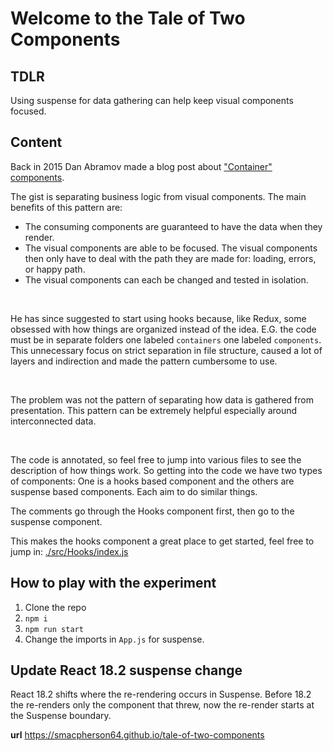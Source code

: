 # Welcome to the Tale of Two Components

## TDLR

Using suspense for data gathering can help keep visual components focused.

## Content

Back in 2015 Dan Abramov made a blog post about
["Container" components](https://medium.com/@dan_abramov/smart-and-dumb-components-7ca2f9a7c7d0).

The gist is separating business logic from visual components. The main benefits of this
pattern are:

- The consuming components are guaranteed to have the data when they render.
- The visual components are able to be focused. The visual components then only have to deal with the path they are made for: loading, errors, or happy path.
- The visual components can each be changed and tested in isolation.

&nbsp;

He has since suggested to start using hooks because, like Redux,
some obsessed with how things are organized instead of the idea.
E.G. the code must be in separate folders one labeled `containers` one labeled `components`.
This unnecessary focus on strict separation in file structure, caused a lot
of layers and indirection and made the pattern cumbersome to use.

&nbsp;

The problem was not the pattern of separating how data is gathered from presentation.
This pattern can be extremely helpful especially around interconnected data.

&nbsp;

The code is annotated, so feel free to jump into various files to see the description of how things work. So getting into the code we have two types of components:
One is a hooks based component and the others are suspense based components. Each aim to do similar things.

The comments go through the Hooks component first, then go to the suspense component.

This makes the hooks component a great place to get started, feel free to jump in: [./src/Hooks/index.js](https://github.com/smacpherson64/tale-of-two-components/blob/main/src/Hooks/index.js)

## How to play with the experiment

1. Clone the repo
2. `npm i`
3. `npm run start`
4. Change the imports in `App.js` for suspense.

## Update React 18.2 suspense change

React 18.2 shifts where the re-rendering occurs in Suspense. Before 18.2 the re-renders only the component that threw, now the re-render starts at the Suspense boundary.

**url**
https://smacpherson64.github.io/tale-of-two-components
